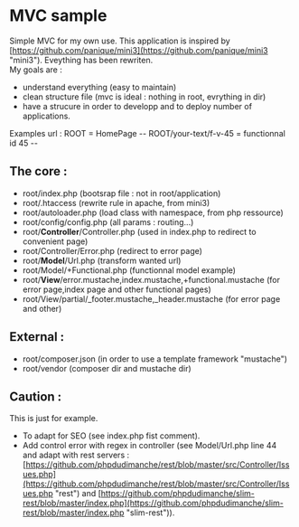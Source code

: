 # MVC sample  #
Simple MVC for my own use. This application is inspired by [https://github.com/panique/mini3](https://github.com/panique/mini3 "mini3").
Eveything has been rewriten.   
My goals are :

- understand everything (easy to maintain)
- clean structure file (mvc is ideal : nothing in root, evrything in dir)
- have a strucure in order to developp and to deploy number of applications.

Examples url : ROOT = HomePage -- ROOT/your-text/f-v-45 = functionnal id 45 -- 

## The core : ##
- root/index.php (bootsrap file : not in root/application)
- root/.htaccess (rewrite rule in apache, from mini3)
- root/autoloader.php (load class with namespace, from php ressource)
- root/config/config.php (all params : routing...)
- root/**Controller**/Controller.php (used in index.php to redirect to convenient page)
- root/Controller/Error.php (redirect to error page)
- root/**Model**/Url.php (transform wanted url)
- root/Model/+Functional.php (functionnal model example)
- root/**View**/error.mustache,index.mustache,+functional.mustache (for error page,index page and other functional pages)
- root/View/partial/\_footer.mustache,_header.mustache (for error page and other)

## External : ##
- root/composer.json (in order to use a template framework "mustache")
- root/vendor (composer dir and mustache dir)

## Caution : ##
This is just for example. 

- To adapt for SEO (see index.php fist comment). 
- Add control error with regex in controller (see Model/Url.php line 44  
 and adapt with rest servers : [https://github.com/phpdudimanche/rest/blob/master/src/Controller/Issues.php](https://github.com/phpdudimanche/rest/blob/master/src/Controller/Issues.php "rest") and [https://github.com/phpdudimanche/slim-rest/blob/master/index.php](https://github.com/phpdudimanche/slim-rest/blob/master/index.php "slim-rest")).